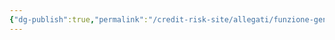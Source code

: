 ```yaml
---
{"dg-publish":true,"permalink":"/credit-risk-site/allegati/funzione-generatrice-dei-momenti-2023-03-12-17-57-07-excalidraw/","tags":["excalidraw"]}
---
```

<style> .container {font-family: sans-serif; text-align: center;} .button-wrapper button {z-index: 1;height: 40px; width: 100px; margin: 10px;padding: 5px;} .excalidraw .App-menu_top .buttonList { display: flex;} .excalidraw-wrapper { height: 800px; margin: 50px; position: relative;} :root[dir="ltr"] .excalidraw .layer-ui__wrapper .zen-mode-transition.App-menu_bottom--transition-left {transform: none;} </style><script src="https://cdn.jsdelivr.net/npm/react@17/umd/react.production.min.js"></script><script src="https://cdn.jsdelivr.net/npm/react-dom@17/umd/react-dom.production.min.js"></script><script type="text/javascript" src="https://cdn.jsdelivr.net/npm/@excalidraw/excalidraw@0/dist/excalidraw.production.min.js"></script><div id="Funzione_generatrice_dei_momenti_2023-03-12_1757.07.excalidraw.md"></div><script>(function(){const InitialData={"type":"excalidraw","version":2,"source":"https://excalidraw.com","elements":[{"type":"image","version":9,"versionNonce":1125626047,"isDeleted":false,"id":"9rXn_Npr8-k4LiqdVZ3mU","fillStyle":"hachure","strokeWidth":1,"strokeStyle":"solid","roughness":1,"opacity":100,"angle":0,"x":-212.47521209716797,"y":-70.01561737060547,"strokeColor":"transparent","backgroundColor":"transparent","width":376.6046206825658,"height":99.38177490234375,"seed":1188950353,"groupIds":[],"roundness":null,"boundElements":[],"updated":1678640230516,"link":null,"locked":false,"status":"pending","fileId":"bd371b4feafb675a410c0261ac89a62985f8b2fe","scale":[1,1]},{"id":"1c1BXICp","type":"text","x":-172.12217295797248,"y":13.804890632629395,"width":75.74655532836914,"height":19.101305256719176,"angle":0,"strokeColor":"#364fc7","backgroundColor":"transparent","fillStyle":"hachure","strokeWidth":1,"strokeStyle":"solid","roughness":1,"opacity":100,"groupIds":[],"roundness":null,"seed":1611136689,"version":163,"versionNonce":1322894737,"isDeleted":false,"boundElements":null,"updated":1678640342617,"link":null,"locked":false,"text":"Derivata di ordine r\nrispetto a t","rawText":"Derivata di ordine r\nrispetto a t","fontSize":7.676795067927113,"fontFamily":1,"textAlign":"left","verticalAlign":"top","baseline":16.101305256719176,"containerId":null,"originalText":"Derivata di ordine r\nrispetto a t"},{"type":"text","version":243,"versionNonce":1670179697,"isDeleted":false,"id":"xRSR9vLf","fillStyle":"hachure","strokeWidth":1,"strokeStyle":"solid","roughness":1,"opacity":100,"angle":0,"x":-87.34195101888557,"y":15.445315515152139,"strokeColor":"#d9480f","backgroundColor":"transparent","width":96.79209899902345,"height":19.09503993858285,"seed":1371291761,"groupIds":[],"roundness":null,"boundElements":null,"updated":1678640345338,"link":null,"locked":false,"fontSize":7.674277042969063,"fontFamily":1,"text":"della funzione generatrice\ndei momenti fattoriali","rawText":"della funzione generatrice\ndei momenti fattoriali","baseline":16.09503993858285,"textAlign":"left","verticalAlign":"top","containerId":null,"originalText":"della funzione generatrice\ndei momenti fattoriali"},{"type":"text","version":264,"versionNonce":648041809,"isDeleted":false,"id":"igIehVd5","fillStyle":"hachure","strokeWidth":1,"strokeStyle":"solid","roughness":1,"opacity":100,"angle":0,"x":29.342607849522636,"y":15.311669349670417,"strokeColor":"#087f5b","backgroundColor":"transparent","width":96.92080307006836,"height":10.534869898920467,"seed":665241599,"groupIds":[],"roundness":null,"boundElements":null,"updated":1678640348103,"link":null,"locked":false,"fontSize":8.185643335664365,"fontFamily":1,"text":"valutata nel punto t=0","rawText":"valutata nel punto t=0","baseline":8.534869898920467,"textAlign":"left","verticalAlign":"top","containerId":null,"originalText":"valutata nel punto t=0"},{"id":"erUFqDezhCXdiP3961Va4","type":"freedraw","x":-10.896362907008097,"y":-7.51632892596453,"width":0.0001,"height":0.0001,"angle":0,"strokeColor":"#087f5b","backgroundColor":"transparent","fillStyle":"hachure","strokeWidth":1,"strokeStyle":"solid","roughness":1,"opacity":100,"groupIds":[],"roundness":null,"seed":1379345471,"version":3,"versionNonce":1969636447,"isDeleted":false,"boundElements":null,"updated":1678640352343,"link":null,"locked":false,"points":[[0,0],[0.0001,0.0001]],"pressures":[],"simulatePressure":true,"lastCommittedPoint":[0.0001,0.0001]},{"id":"1kG0uUx35dmDV7GuYZMt1","type":"freedraw","x":-126.28323424489872,"y":5.629011039855783,"width":0.0001,"height":0.0001,"angle":0,"strokeColor":"#364fc7","backgroundColor":"transparent","fillStyle":"hachure","strokeWidth":1,"strokeStyle":"solid","roughness":1,"opacity":100,"groupIds":[],"roundness":null,"seed":777385233,"version":3,"versionNonce":1926703857,"isDeleted":false,"boundElements":null,"updated":1678640356315,"link":null,"locked":false,"points":[[0,0],[0.0001,0.0001]],"pressures":[],"simulatePressure":true,"lastCommittedPoint":[0.0001,0.0001]},{"id":"D07cxKrL1xNnVitcH1508","type":"freedraw","x":-82.10028136403935,"y":-12.263261909362967,"width":0.0001,"height":0.0001,"angle":0,"strokeColor":"#d9480f","backgroundColor":"transparent","fillStyle":"hachure","strokeWidth":1,"strokeStyle":"solid","roughness":1,"opacity":100,"groupIds":[],"roundness":null,"seed":700053663,"version":3,"versionNonce":307203263,"isDeleted":false,"boundElements":null,"updated":1678640361089,"link":null,"locked":false,"points":[[0,0],[0.0001,0.0001]],"pressures":[],"simulatePressure":true,"lastCommittedPoint":[0.0001,0.0001]}],"appState":{"theme":"light","viewBackgroundColor":"#ffffff","currentItemStrokeColor":"#d9480f","currentItemBackgroundColor":"transparent","currentItemFillStyle":"hachure","currentItemStrokeWidth":1,"currentItemStrokeStyle":"solid","currentItemRoughness":1,"currentItemOpacity":100,"currentItemFontFamily":1,"currentItemFontSize":20,"currentItemTextAlign":"left","currentItemStartArrowhead":null,"currentItemEndArrowhead":"arrow","scrollX":357.7188307109632,"scrollY":174.05251132952898,"zoom":{"value":2},"currentItemRoundness":"round","gridSize":null,"colorPalette":{}},"files":{}};InitialData.scrollToContent=true;App=()=>{const e=React.useRef(null),t=React.useRef(null),[n,i]=React.useState({width:void 0,height:void 0});return React.useEffect(()=>{i({width:t.current.getBoundingClientRect().width,height:t.current.getBoundingClientRect().height});const e=()=>{i({width:t.current.getBoundingClientRect().width,height:t.current.getBoundingClientRect().height})};return window.addEventListener("resize",e),()=>window.removeEventListener("resize",e)},[t]),React.createElement(React.Fragment,null,React.createElement("div",{className:"excalidraw-wrapper",ref:t},React.createElement(ExcalidrawLib.Excalidraw,{ref:e,width:n.width,height:n.height,initialData:InitialData,viewModeEnabled:!0,zenModeEnabled:!0,gridModeEnabled:!1})))},excalidrawWrapper=document.getElementById("Funzione_generatrice_dei_momenti_2023-03-12_1757.07.excalidraw.md");ReactDOM.render(React.createElement(App),excalidrawWrapper);})();</script>